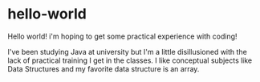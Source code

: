 # hello-world
Hello world! i'm hoping to get some practical experience with coding!

I've been studying Java at university but I'm a little disillusioned 
with the lack of practical training I get in the classes. 
I like conceptual subjects like Data Structures and my favorite data 
structure is an array. 
